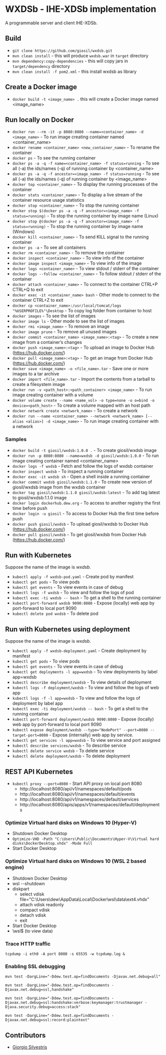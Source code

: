 # WXDSb - IHE-XDSb implementation

A programmable server and client IHE-XDSb.

## Build

- `git clone https://github.com/giosil/wxdsb.git` 
- `mvn clean install` - this will produce `wxdsb.war` in `target` directory
- `mvn dependency:copy-dependencies` - this will copy jars in `target/dependency` directory
- `mvn clean install -f pom2.xml` - this install wxdsb as library

## Create a Docker image

- `docker build -t <image_name> .` this will create a Docker image named <image_name>

## Run locally on Docker

- `docker run --rm -it -p 8080:8080 --name=<container_name> -d <image_name>` - To run image creating container named <container_name>
- `docker rename <container_name> <new_container_name>` - To rename the container
- `docker ps` - To see the running container
- `docker ps -a -q -f name=<container_name> -f status=running` - To see all (-a) the ids/names (-q) of running container by <container_name>
- `docker ps -a -q -f ancestor=<image_name> -f status=running` - To see all (-a) the ids/names (-q) of running container by <image_name>
- `docker top <container_name>` - To display the running processes of the container
- `docker stats <container_name>` - To display a live stream of the container resource usage statistics
- `docker stop <container_name>` - To stop the running container
- `docker stop $(docker ps -a -q -f ancestor=<image_name> -f status=running)` - To stop the running container by image name (Linux)
- `docker stop @(docker ps -a -q -f ancestor=<image_name> -f status=running)` - To stop the running container by image name (Windows)
- `docker kill <container_name>` - To send KILL signal to the running container
- `docker ps -a` - To see all containers
- `docker rm <container_name>` - To remove the container
- `docker inspect <container_name>` - To view info of the container
- `docker image inspect <image_name>` - To view info of the image
- `docker logs <container_name>` - To view stdout / stderr of the container
- `docker logs --follow <container_name>` - To follow stdout / stderr of the container
- `docker attach <container_name>` - To connect to the container CTRL+P CTRL+Q to exit
- `docker exec -it <container_name> bash` - Other mode to connect to the container CTRL+Z to exit
- `docker cp <container_name>:/usr/local/tomcat/logs "%USERPROFILE%"\Desktop` - To copy log folder from container to host
- `docker images` - To see the list of images
- `docker image ls` - Other mode to see the list of images
- `docker rmi <image_name>` - To remove an image
- `docker image prune` - To remove all unused images
- `docker commit <container_name> <image_name>:<tag>` - To create a new image from a container’s changes
- `docker push <image_name>:<tag>` - To upload an image to Docker Hub (https://hub.docker.com/)
- `docker pull <image_name>:<tag>` - To get an image from Docker Hub (https://hub.docker.com/)
- `docker save <image_name> -o <file_name>.tar` - Save one or more images to a tar archive
- `docker import <file_name>.tar` - Import the contents from a tarball to create a filesystem image
- `docker run -v <path_host>:<path_container> <image_name>` - To run image creating container with a volume
- `docker volume create --name <name_vol> -o type=none -o o=bind -o device=<path_host>` - To create a volume mapped with an host path
- `docker network create <network_name>` - To create a network
- `docker run --name <container_name> --network <network_name> [--alias <alias>] -d <image_name>` - To run image creating container with a network

### Samples

- `docker build -t giosil/wxdsb:1.0.0 .` - To create giosil/wxdsb image
- `docker run -p 8080:8080 --name=wxdsb -d giosil/wxdsb:1.0.0` - To run image creating container named <container_name>
- `docker logs -f wxdsb` - Fetch and follow the logs of wxdsb container
- `docker inspect wxdsb` - To inspect a running container
- `docker exec -it wxdsb sh` - Open a shell inside a running container
- `docker commit wxdsb giosil/wxdsb:1.1.0` - To create new version of giosil/wxdsb image from the wxdsb container
- `docker tag giosil/wxdsb:1.1.0 giosil/wxdsb:latest` - To add tag latest to giosil/wxdsb:1.1.0 image
- `docker login dockerhub.dew.org` - To access to another registry the first time before push
- `docker login -u giosil` - To access to Docker Hub the first time before push
- `docker push giosil/wxdsb` - To upload giosil/wxdsb to Docker Hub (https://hub.docker.com/)
- `docker pull giosil/wxdsb` - To get giosil/wxdsb from Docker Hub (https://hub.docker.com/)

## Run with Kubernetes

Suppose the name of the image is *wxdsb*.

- `kubectl apply -f wxdsb-pod.yaml` - Create pod by manifest
- `kubectl get pods` - To view pods
- `kubectl get events` - To view events in case of debug
- `kubectl logs -f wxdsb` - To view and follow the logs of pod
- `kubectl exec -ti wxdsb -- bash` - To get a shell to the running container
- `kubectl port-forward wxdsb 9090:8080` - Expose (locally) web app by port-forward to local port 9090
- `kubectl delete pod wxdsb` - To delete pod

## Run with Kubernetes using deployment

Suppose the name of the image is *wxdsb*.

- `kubectl apply -f wxdsb-deployment.yaml` - Create deployment by manifest
- `kubectl get pods` - To view pods
- `kubectl get events` - To view events in case of debug
- `kubectl get deployments -l app=wxdsb` - To view deployments by label app=wxdsb
- `kubectl describe deployment/wxdsb` - To view details of deployment
- `kubectl logs -f deployment/wxdsb` - To view and follow the logs of web app
- `kubectl logs -f -l app=wxdsb` - To view and follow the logs of deployment by label app
- `kubectl exec -ti deployment/wxdsb -- bash` - To get a shell to the running container
- `kubectl port-forward deployment/wxdsb 9090:8080` - Expose (locally) web app by port-forward to local port 9090
- `kubectl expose deployment/wxdsb --type="NodePort" --port=8080 --target-port=8080` - Expose (internally) web app by service.
- `kubectl get services -l app=wxdsb` - To view service and port assigned
- `kubectl describe services/wxdsb` - To describe service
- `kubectl delete service wxdsb` - To delete service 
- `kubectl delete deployment/wxdsb` - To delete deployment

## REST API Kubernetes

- `kubectl proxy --port=8080` - Start API proxy on local port 8080
	- http://localhost:8080/api/v1/namespaces/default/pods
	- http://localhost:8080/api/v1/namespaces/default/events
	- http://localhost:8080/api/v1/namespaces/default/services
	- http://localhost:8080/apis/apps/v1/namespaces/default/deployments

### Optimize Virtual hard disks on Windows 10 (Hyper-V)

- Shutdown Docker Desktop
- `Optimize-VHD -Path "C:\Users\Public\Documents\Hyper-V\Virtual hard disks\DockerDesktop.vhdx" -Mode Full`
- Start Docker Desktop

### Optimize Virtual hard disks on Windows 10 (WSL 2 based engine)

- Shutdown Docker Desktop
- wsl --shutdown
- diskpart
	- select vdisk file="C:\Users\dew\AppData\Local\Docker\wsl\data\ext4.vhdx"
	- attach vdisk readonly
	- compact vdisk
	- detach vdisk
	- exit
- Start Docker Desktop
- \\wsl$ (to view data)

### Trace HTTP traffic

`tcpdump -i eth0 -A port 8080 -s 65535 -w tcpdump.log &`

### Enabling SSL debugging

`mvn test -DargLine="-Ddew.test.op=findDocuments -Djavax.net.debug=all"`

`mvn test -DargLine="-Ddew.test.op=findDocuments -Djavax.net.debug=ssl,handshake"`

`mvn test -DargLine="-Ddew.test.op=findDocuments -Djavax.net.debug=ssl:handshake:verbose:keymanager:trustmanager -Djava.security.debug=access:stack"`

`mvn test -DargLine="-Ddew.test.op=findDocuments -Djavax.net.debug=ssl:record:plaintext"`

## Contributors

* [Giorgio Silvestris](https://github.com/giosil)
